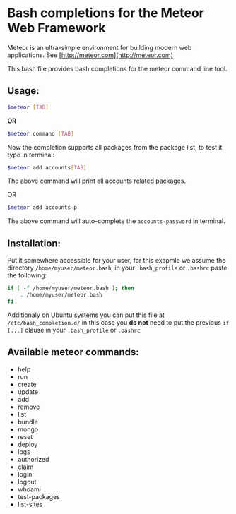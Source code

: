 # Bash completions for the Meteor Web Framework

Meteor is an ultra-simple environment for building modern web
applications. See [http://meteor.com](http://meteor.com)

This bash file provides bash completions for the meteor command line tool.

## Usage:

```bash
$meteor [TAB]
```
**OR**

```bash
$meteor command [TAB]
```

Now the completion supports all packages from the package list, to test it type in terminal:

```bash
$meteor add accounts[TAB]
```

The above command will print all accounts related packages.

OR

```bash
$meteor add accounts-p
```

The above command will auto-complete the `accounts-password` in terminal.

## Installation:

Put it somewhere accessible for your user, for this exapmle we assume 
the directory `/home/myuser/meteor.bash`, in your `.bash_profile` or
`.bashrc` paste the following:

```bash
if [ -f /home/myuser/meteor.bash ]; then
    . /home/myuser/meteor.bash
fi
```

Additionaly on Ubuntu systems you can put this file at `/etc/bash_completion.d/` in this case you **do not** need to put the previous `if [...]` clause in your `.bash_profile` or `.bashrc`

## Available meteor commands:

* help
* run
* create
* update
* add
* remove
* list
* bundle
* mongo
* reset
* deploy
* logs
* authorized
* claim
* login
* logout
* whoami
* test-packages
* list-sites
